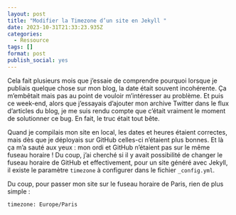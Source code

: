 ```yaml
---
layout: post
title: "Modifier la Timezone d’un site en Jekyll "
date: 2023-10-31T21:33:23.935Z
categories:
  - Ressource
tags: []
format: post
publish_social: yes
---
```

Cela fait plusieurs mois que j’essaie de comprendre pourquoi lorsque je publiais quelque chose sur mon blog, la date était souvent incohérente. Ça m’embêtait mais pas au point de vouloir m’intéresser au problème. Et puis ce week-end, alors que j’essayais d’ajouter mon archive Twitter dans le flux d’articles du blog, je me suis rendu compte que c’était vraiment le moment de solutionner ce bug. En fait, le truc était tout bête.

Quand je compilais mon site en local, les dates et heures étaient correctes, mais dès que je déployais sur GitHub celles-ci n’étaient plus bonnes. Et là ça m’a sauté aux yeux : mon ordi et GitHub n’étaient pas sur le même fuseau horaire ! Du coup, j’ai cherché si il y avait possibilité de changer le fuseau horaire de GitHub et effectivement, pour un site généré avec Jekyll, il existe le paramètre `timezone` à configurer dans le fichier `_config.yml`.

Du coup, pour passer mon site sur le fuseau horaire de Paris, rien de plus simple :

```
timezone: Europe/Paris
```